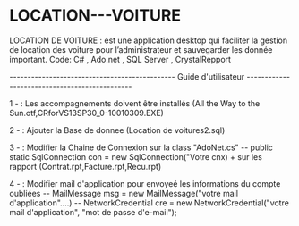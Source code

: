 # LOCATION---VOITURE
LOCATION DE VOITURE : est une application desktop qui faciliter la gestion de location des voiture pour l’administrateur et sauvegarder les donnée important.
Code: C# , Ado.net , SQL Server , CrystalRepport



---------------------------------------------- Guide d'utilisateur ----------------------------------------------


1 - : Les accompagnements doivent être installés (All the Way to the Sun.otf,CRforVS13SP30_0-10010309.EXE)

2 - : Ajouter la Base de donnee (Location de voitures2.sql)

3 - : Modifier la Chaine de Connexion sur la class "AdoNet.cs" -- public static SqlConnection con = new SqlConnection("Votre cnx)
      + sur les rapport (Contrat.rpt,Facture.rpt,Recu.rpt)

4 - : Modifier mail d'application pour envoyeé les informations du compte oubliées 
	-- MailMessage msg = new MailMessage("votre mail d'application"....)
	--  NetworkCredential cre = new NetworkCredential("votre mail d'application", "mot de passe d'e-mail");

